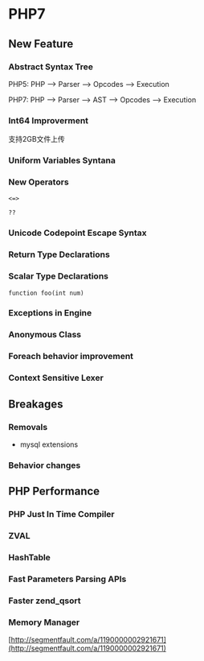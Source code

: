 # PHP7

## New Feature

### Abstract Syntax Tree

PHP5: PHP --> Parser --> Opcodes --> Execution

PHP7: PHP --> Parser --> AST --> Opcodes --> Execution

### Int64 Improverment

支持2GB文件上传

### Uniform Variables Syntana

### New Operators

`<=>`

`??`

### Unicode Codepoint Escape Syntax

### Return Type Declarations

### Scalar Type Declarations

```
function foo(int num)
```

### Exceptions in Engine

### Anonymous Class

### Foreach behavior improvement

### Context Sensitive Lexer

## Breakages

### Removals

- mysql extensions

### Behavior changes

## PHP Performance

### PHP Just In Time Compiler

### ZVAL

### HashTable

### Fast Parameters Parsing APIs

### Faster zend_qsort

### Memory Manager



[http://segmentfault.com/a/1190000002921671](http://segmentfault.com/a/1190000002921671)